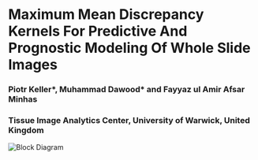 # Maximum Mean Discrepancy Kernels For Predictive And Prognostic Modeling Of Whole Slide Images
### Piotr Keller*, Muhammad Dawood* and Fayyaz ul Amir Afsar Minhas
### Tissue Image Analytics Center, University of Warwick, United Kingdom

<img src="workflow.png" alt="Block Diagram"/>
